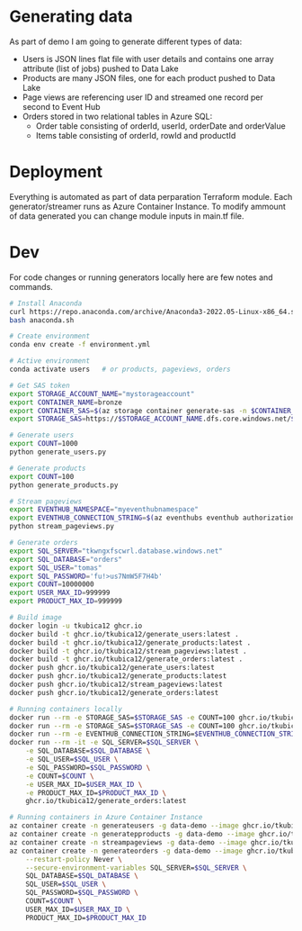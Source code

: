 # Generating data
As part of demo I am going to generate different types of data:
- Users is JSON lines flat file with user details and contains one array attribute (list of jobs) pushed to Data Lake
- Products are many JSON files, one for each product pushed to Data Lake
- Page views are referencing user ID and streamed one record per second to Event Hub
- Orders stored in two relational tables in Azure SQL:
  - Order table consisting of orderId, userId, orderDate and orderValue
  - Items table consisting of orderId, rowId and productId 

# Deployment
Everything is automated as part of data perparation Terraform module. Each generator/streamer runs as Azure Container Instance. To modify ammount of data generated you can change module inputs in main.tf file.

# Dev
For code changes or running generators locally here are few notes and commands.

```bash
# Install Anaconda
curl https://repo.anaconda.com/archive/Anaconda3-2022.05-Linux-x86_64.sh -o anaconda.sh
bash anaconda.sh

# Create environment
conda env create -f environment.yml

# Active environment
conda activate users   # or products, pageviews, orders

# Get SAS token
export STORAGE_ACCOUNT_NAME="mystorageaccount"
export CONTAINER_NAME=bronze
export CONTAINER_SAS=$(az storage container generate-sas -n $CONTAINER_NAME --account-name $STORAGE_ACCOUNT_NAME --expiry 2037-12-31T23:59:59Z --permissions rwl --https-only -o tsv)
export STORAGE_SAS=https://$STORAGE_ACCOUNT_NAME.dfs.core.windows.net/${CONTAINER_NAME}?${CONTAINER_SAS}

# Generate users
export COUNT=1000
python generate_users.py

# Generate products
export COUNT=100
python generate_products.py

# Stream pageviews
export EVENTHUB_NAMESPACE="myeventhubnamespace"
export EVENTHUB_CONNECTION_STRING=$(az eventhubs eventhub authorization-rule keys list -g datademo --namespace-name $EVENTHUB_NAMESPACE --eventhub-name pageviews -n pageviewsSender --query primaryConnectionString -o tsv)
python stream_pageviews.py

# Generate orders
export SQL_SERVER="tkwngxfscwrl.database.windows.net"
export SQL_DATABASE="orders"
export SQL_USER="tomas"
export SQL_PASSWORD='fu!>us7NmW5F7H4b'
export COUNT=10000000
export USER_MAX_ID=999999
export PRODUCT_MAX_ID=999999

# Build image
docker login -u tkubica12 ghcr.io
docker build -t ghcr.io/tkubica12/generate_users:latest .
docker build -t ghcr.io/tkubica12/generate_products:latest .
docker build -t ghcr.io/tkubica12/stream_pageviews:latest .
docker build -t ghcr.io/tkubica12/generate_orders:latest .
docker push ghcr.io/tkubica12/generate_users:latest
docker push ghcr.io/tkubica12/generate_products:latest
docker push ghcr.io/tkubica12/stream_pageviews:latest
docker push ghcr.io/tkubica12/generate_orders:latest

# Running containers locally
docker run --rm -e STORAGE_SAS=$STORAGE_SAS -e COUNT=100 ghcr.io/tkubica12/generate_users:latest
docker run --rm -e STORAGE_SAS=$STORAGE_SAS -e COUNT=100 ghcr.io/tkubica12/generate_users:latest
docker run --rm -e EVENTHUB_CONNECTION_STRING=$EVENTHUB_CONNECTION_STRING -e EVENTHUB_NAMESPACE=$EVENTHUB_NAMESPACE ghcr.io/tkubica12/stream_pageviews:latest
docker run --rm -it -e SQL_SERVER=$SQL_SERVER \
    -e SQL_DATABASE=$SQL_DATABASE \
    -e SQL_USER=$SQL_USER \
    -e SQL_PASSWORD=$SQL_PASSWORD \
    -e COUNT=$COUNT \
    -e USER_MAX_ID=$USER_MAX_ID \
    -e PRODUCT_MAX_ID=$PRODUCT_MAX_ID \
    ghcr.io/tkubica12/generate_orders:latest

# Running containers in Azure Container Instance
az container create -n generateusers -g data-demo --image ghcr.io/tkubica12/generate_users:latest --restart-policy Never --secure-environment-variables STORAGE_SAS=$STORAGE_SAS COUNT=1000000
az container create -n generatepproducts -g data-demo --image ghcr.io/tkubica12/generate_products:latest --restart-policy Never --secure-environment-variables STORAGE_SAS=$STORAGE_SAS COUNT=1
az container create -n streampageviews -g data-demo --image ghcr.io/tkubica12/stream_pageviews:latest --restart-policy Always --secure-environment-variables EVENTHUB_NAMESPACE=$EVENTHUB_NAMESPACE EVENTHUB_CONNECTION_STRING=$EVENTHUB_CONNECTION_STRING
az container create -n generateorders -g data-demo --image ghcr.io/tkubica12/generate_orders:latest \
    --restart-policy Never \
    --secure-environment-variables SQL_SERVER=$SQL_SERVER \
    SQL_DATABASE=$SQL_DATABASE \
    SQL_USER=$SQL_USER \
    SQL_PASSWORD=$SQL_PASSWORD \
    COUNT=$COUNT \
    USER_MAX_ID=$USER_MAX_ID \
    PRODUCT_MAX_ID=$PRODUCT_MAX_ID
```


